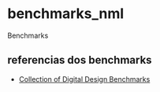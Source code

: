 # benchmarks_nml
Benchmarks

## referencias dos benchmarks

 - [Collection of Digital Design Benchmarks](https://ddd.fit.cvut.cz/prj/Benchmarks/})
